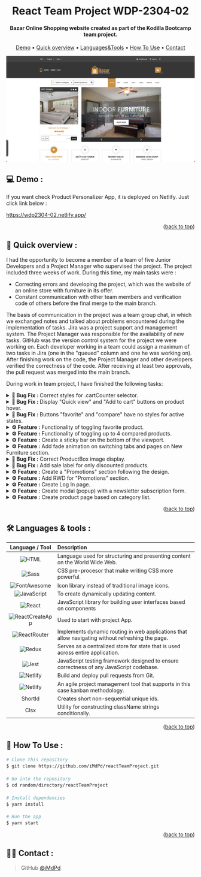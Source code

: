 <a id="readme-top"></a>

<h1 align="center"> React Team Project WDP-2304-02</h1>

<h4 align="center">Bazar Online Shopping website created as part of the Kodilla Bootcamp team project.</h4>

<p align="center">
  <a href="#demo">Demo</a> •
  <a href="#overview">Quick overview</a> •
  <a href="#languages">Languages&Tools</a> •
  <a href="#how-to-use">How To Use</a> •
  <a href="#contact">Contact</a>
</p>

<p align="center">
  <img src="./images/overview.png" alt="page" />
<p>

## 💻 <a id="demo">Demo :</a>

If you want check Product Personalizer App, it is deployed on Netlify. Just click link below :<br />

https://wdp2304-02.netlify.app/

<p align="right">(<a href="#readme-top">back to top</a>)</p>

## 🚀 <a id="overview">Quick overview :</a>

I had the opportunity to become a member of a team of five Junior Developers and a Project Manager who supervised the project. The project included three weeks of work. During this time, my main tasks were :

- Correcting errors and developing the project, which was the website of an online store with furniture in its offer.
- Constant communication with other team members and verification code of others before the final merge to the main branch.

The basis of communication in the project was a team group chat, in which we exchanged notes and talked about problems encountered during the implementation of tasks. Jira was a project support and management system. The Project Manager was responsible for the availability of new tasks. GitHub was the version control system for the project we were working on. Each developer working in a team could assign a maximum of two tasks in Jira (one in the "queued" column and one he was working on). After finishing work on the code, the Project Manager and other developers verified the correctness of the code. After receiving at least two approvals, the pull request was merged into the main branch.

During work in team project, I have finished the following tasks:

<details>
  <summary>
    <b>🐞 Bug Fix :</b> Correct styles for .cartCounter selector.
  </summary>
  <div>
    <samp>
      <h2 align="center">Correct styles for .cartCounter selector:</h2>

#### Task description:

When larger number is displayed, e.g. 123, the element behaves badly. Correct it so that it allows displaying numbers in the range 0-99999 (max. 5 digits).

  <p align="center">
    <img src="./images/beforeChanges1.png" alt="before changes" />
    <img src="./images/beforeChanges2.png" alt="before changes" />
  </p>

#### What I did:

I set alternative styles for the `.cartCounter` selector. Adding `width: fit-content` would be enough. But I decided to add an additional orange border color and `8.5px padding` - with single numbers, border looks more rounded. I changed the color of the number - in the future it will improve the possibility of making global changes.

  <p align="center">
    <img src="./images/afterChanges1.png" alt="after changes" />
    <img src="./images/afterChanges2.png" alt="after changes" />
  </p>
    </samp>
  </div>
</details>

<details>
  <summary>
    <b>🐞 Bug Fix :</b> Display "Quick view" and "Add to cart" buttons on product hover.
  </summary>
  <div>
    <samp>
      <h2 align="center">Display "Quick view" and "Add to cart" buttons on product hover:</h2>

#### Task description:

The "Quick view" and "Add to cart" buttons should be visible only on the hover of the entire box with the product. Then the background of the price should also change.

#### What I did:

I added a new declaration `visibillity: hidden` for `.buttons` selector. After hovering ProductBox component:

- Visibility property changes value to visible,
- Price button changes its background color to orange.

What is important visible buttons don't change height of ProductBox component.

<p align="center">
  <img src="./images/productBoxHover.gif" alt="product hover" />
</p>
    </samp>
  </div>
</details>

<details>
  <summary>
    <b>🐞 Bug Fix :</b> Buttons "favorite" and "compare" have no styles for active states.
  </summary>
  <div>
    <samp>
      <h2 align="center">The "favorite" and "compare" buttons have no styles for active states:</h2>

#### Task description:

The "favorite" and "compare" buttons have no styles for active states.

#### What I did:

In `InitialState` file, I added a new keys for each product: `favorite` and `compare`. They can handle boolean values. I created styles for active "favorite" and "compare" buttons. Favorited or compared product has a colored and scaled symbol. For example, the following code is responsible for styling a button for product which has favorite value seted on true: `className={favorite && styles.favorite}`.

<p align="center">
  <img style="max-height: 420px" src="./images/comparedAndFavoriteButtons.png" alt="buttons" />
</p>
    </samp>
  </div>
</details>

<details>
  <summary>
    <b>⚙️ Feature :</b> Functionality of toggling favorite product.
  </summary>
<div>
  <samp>
    <h2 align="center">Functionality of toggling favorite product:</h2>

#### Task description:

Each product card has a button to mark the product as a favorite. Currently, this button has no functionality. It should display in the application store that this product is a favorite.

#### What I did:

I added functionality of toggling product favorite value. From now on toogling the favorite button affects the state of the application. After using react-redux hook (useDispatch) I had to make some changes in Jest tests of ProductBox - I had to wrapped Product box in Provider. Button changes it's background-color on orange for favorite products.

<p align="center">
  <img src="./images/tooglingFavoriteState.gif" alt="favorite state">
</p>
    </samp>
  </div>
</details>

<details>
  <summary>
    <b>⚙️ Feature :</b> Functionality of toggling up to 4 compared products.
  </summary>
  <div>
    <samp>
      <h2 align="center">Functionality of toggling up to 4 compared products:</h2>

#### Task description:

Each product card has a button to mark the product as a compared. Currently, this button has no functionality. It should display in the application store that this product is a compared. Up to four products can be selected as compared! If you try to add another one, ignore the click.

#### What I did:

I added functionality of toggling product compare value. From now on toogling the compare button affects the state of the application. After using react-redux hook (useDispatch) I had to make some changes in Jest tests of ProductBox - I had to wrapped Product box in Provider. Button changes it's background-color on orange for compare products. You can add maximum 4 products to comparison.

<p align="center">
  <img src="./images/tooglingComparedState.gif" alt="compared state" />
</p>
    </samp>
  </div>
</details>

<details>
  <summary>
    <b>⚙️ Feature :</b> Create a sticky bar on the bottom of the viewport.
  </summary>
  <div>
    <samp>
      <h2 align="center">Create a sticky bar on the bottom of the viewport:</h2>

#### Task description:

Create a sticky bar at the bottom of the viewport with photos of selected products next to each other. On the hover, a close icon is supposed to appear on the photo, and clicking on the photo removes that product from the comparison. There is supposed to be a "Compare" button next to the products (for now it's supposed to do nothing).

#### What I did:

I created a sticky bar on the left bottom of the viewport. Hovering over a sticky bar will cause it to slightly extend towards the center of the viewport. When You click on Sticky bar it will expand to show all the products added to the comparison. The width of the sticky bar depends on the number of products added to the comparison. The compared product, which is on the sticky bar, has a fully functional `X` mark on the right bottom corner. You can remove product from the comparison by clicking on the `X` mark that appears after hovering over the compared product.

<p align="center">
  <img src="./images/functionalStickyBar.gif" alt="sticky bar" />
</p>
    </samp>
  </div>
</details>

<details>
  <summary>
    <b>⚙️ Feature :</b> Add fade animation on switching tabs and pages on New Furniture section.
  </summary>
  <div>
    <samp>
      <h2 align="center">Add fade animation on switching tabs and pages on New Furniture section:</h2>

#### Task description:

The "New furniture" section has categories ("Bed", "Chair", etc.) which, when clicked, changes the set of visible products. At the beginning, it would be worth adding some sample products so that there are also some in other categories.
The client would like an animation of switching between tabs and pages (pagination with dots to the right of tabs-categories). Some class is to be added for the entire component, which will fade-out the products, then it will change the category in the component state and remove this class from the component so that the products will show with fade-in.

#### What I did:

I added product pictures to each section and product objects in `InitialState` file. I created a fade animation which changes the visibility of products during page changing. The animation time was set by the `setTimeout` method to 250 milliseconds.

<p align="center">
  <img src="./images/fadeOnPageChange.gif" alt="fade products" />
</p>
   </samp>
  </div>
</details>

<details>
  <summary>
    <b>🐞 Bug Fix :</b> Correct ProductBox image display.
  </summary>
  <div>
    <samp>
      <h2 align="center">Correct ProductBox image display:</h2>

#### Task description:

Photos in ProductBox components do not fill all available space. There is still a gray background behind the QuickView and Add to Cart buttons.

#### What I did:

I changed styles of ProductBox images. From now on, the picture fills all available space.

<p align="center">
  <img style="max-height: 320px" src="./images/Product-Image-before-changes.png" alt="before changes" />
  <img style="max-height: 320px" src="./images/Product-Image-after-changes.png" alt="after changes" />
</p>
    </samp>
  </div>
</details>

<details>
  <summary>
    <b>🐞 Bug Fix :</b> Add sale label for only discounted products.
  </summary>
  <div>
    <samp>
      <h2 align="center">Add sale label for only discounted products:</h2>

#### Task description:

Currently, each of the products has a "sale" label. The label should only be visible for discounted products.

#### What I did:

At the beginning, all of ProductBoxes have got sale labels at the top of picture. Some of products have key named `oldPrice`. I used that logic to change code in ProductBox component. I've created a feature to display sale label for those products which has got discounted price.

<p align="center">
  <img style="max-height: 420px" src="./images/sale-label-on-productBox.png" alt="sale label" />
</p>
    </samp>
  </div>
</details>

<details>
  <summary>
    <b>⚙️ Feature :</b> Create a "Promotions" section following the design.
  </summary>
  <div>
    <samp>
      <h2 align="center">Create a "Promotions" section following the design:</h2>

#### Task description:

It's just a plain static section with no functionality. As a part of this task, you need to make a component (or components), style it, and fetch the content from the state of the application. All 3 boxes should be of constant height - even if you use a larger photo in the background of one of them, it should not go beyond the given box or change its size.

#### What I did:

I created a fully styled "Promotions" section right above the new furniture section. All boxes have a constant height. I've created new selector to get those products which old price is higher than actual price. To improve UX, every time you refresh the page list of promotions product will be shuffled. Products are selected from application state. Shuffling products results in a different order of products in the array each time page is refreshed. From now I am using first three products in promotions section. I used ternary operator to show percentage decrease of product price.

<p align="center">
  <img src="./images/promotions-section.gif" alt="promotions section" />
</p>
    </samp>
  </div>
</details>

<details>
  <summary>
    <b>⚙️ Feature :</b> Add RWD for "Promotions" section.
  </summary>
  <div>
    <samp>
      <h2 align="center">Add RWD for "Promotions" section.:</h2>

#### Task description:

Add RWD for "Promotions" section.

#### What I did:

I added RWD for "Promotions" section.
</samp>

  </div>
</details>

<details>
  <summary>
    <b>⚙️ Feature :</b> Create Log In page.
  </summary>
  <div>
    <samp>
      <h2 align="center">Create Log In page:</h2>

#### Task description:

Prepare the login page. The appearance of the page according to your preferences.
After logging in, save the user to session Storage.

#### What I did:

I created LogIn and SignIn Page using one component - AccessPage. AccessPage content depends on the type of URL path, replacing the content on the form with Log In or Sign In context. I created a ProtectedRoute component that protects other Routes from access by a non-logged in user. Furthermore, I added functionality to the icons in the TopBar. So now they navigate to specific paths. I had to upgrade react-router-dom dependency. Logged User data is saved in: DevTools → Application → Session Storage.

<p align="center">
  <img src="./images/accessPage.gif" alt="access page" />
</p>
    </samp>
  </div>
</details>

<details>
  <summary>
    <b>⚙️ Feature :</b> Create modal (popup) with a newsletter subscription form.
  </summary>
  <div>
    <samp>
      <h2 align="center">Create modal (popup) with a newsletter subscription form:</h2>

#### Task description:

Prepare a modal (popup) with a form for subscribing to the newsletter. The modal should appear after 15 seconds of browsing the page or after the user tries to leave the page (after moving the cursor outside the viewport). If the user has subscribed to the newsletter, he should not see this modal a second time.

#### What I did:

I created a feature of popup newsletter modal which displays itself in two ways :

- After 15 sec.
- When user moves mouse out of viewport.

I used react bootstrap modal component to create feature. After saving the address for the newsletter, it will be stored in the Redux store. I set maximum 1 popup of newsletter modal on browser refresh for better UX. Newsletter modal cannot be displayed on : /login or /signin path and when user is already signed to newsletter. You can try in by using one of the test emails below: <br/>test@test.pl, admin@admin.pl, 1@1.pl, 0@0.pl.

<p align="center">
  <img src="./images/newsletterPopUp.gif" alt="newsletter popUp" />
</p>
    </samp>
  </div>
</details>

<details>
  <summary>
    <b>⚙️ Feature :</b> Create product page based on category list.
  </summary>
  <div>
    <samp>
      <h2 align="center">Create product page based on category list:</h2>

#### Task description:

Create a product page based on the list of categories stored in the Redux store.

#### What I did:

I created ProductList component with products sorted by category. ProductBox has grid arrangement in ProductList. NavLinks are based on categories stored in InitialState. Each of the Navlinks has a `onClick` listener that changes the class to active. After clicking on NavLink website changes directory to the specified path. In ProductList component, there is active funcionality of sorting by price and rating with fade animation. In ProductList component, there is active functionality of displaying specified number of elements. By default, ProductList displays at beginning only 8 ProductBoxes. You can expand ProductList by clicking on the button below the products.

<p align="center">
  <img src="./images/productList.gif" alt="product list" />
</p>
    </samp>
  </div>
</details>

<p align="right">(<a  href="#readme-top">back to top</a>)</p>

## 🛠️ <a id="languages">Languages & tools :</a>

|                                                                   Language / Tool                                                                    | Description                                                                                       |
| :--------------------------------------------------------------------------------------------------------------------------------------------------: | :------------------------------------------------------------------------------------------------ |
|                    ![HTML](https://img.shields.io/badge/HTML5-E34F26.svg?style-platic-=for-the-badge&logo=HTML5&logoColor=white)                     | Language used for structuring and presenting content on the World Wide Web.                       |
|                     ![Sass](https://img.shields.io/badge/Sass-CC6699.svg?style-plastic-=for-the-badge&logo=Sass&logoColor=white)                     | CSS pre-procesor that make writing CSS more powerful.                                             |
|        ![FontAwesome](https://img.shields.io/badge/Font%20Awesome-528DD7.svg?style-plastic-=for-the-badge&logo=Font-Awesome&logoColor=white)         | Icon library instead of traditional image icons.                                                  |
| ![JavaScript](https://img.shields.io/badge/javascript-%23323330.svg?style-plastic-for-the-badge&logo=javascript&?logoWidth=100&?logoColor=%23F7DF1E) | To create dynamically updating content.                                                           |
|                   ![React](https://img.shields.io/badge/React-61DAFB.svg?style-plastic-=for-the-badge&logo=React&logoColor=black)                    | JavaScript library for building user interfaces based on components                               |
|  ![ReactCreateApp](https://img.shields.io/badge/Create%20React%20App-09D3AC.svg?style-plastic-=for-the-badge&logo=Create-React-App&logoColor=white)  | Used to start with project App.                                                                   |
|        ![ReactRouter](https://img.shields.io/badge/React%20Router-CA4245.svg?style-plastic-=for-the-badge&logo=React-Router&logoColor=white)         | Implements dynamic routing in web applications that allow navigating without refreshing the page. |
|                   ![Redux](https://img.shields.io/badge/Redux-764ABC.svg?style-plastic-=for-the-badge&logo=Redux&logoColor=white)                    | Serves as a centralized store for state that is used across entire application.                   |
|                       ![Jest](https://img.shields.io/badge/Jest-323330?style-plastic-=for-the-badge&logo=Jest&logoColor=white)                       | JavaScript testing framework designed to ensure correctness of any JavaScript codebase.           |
|                  ![Netlify](https://img.shields.io/badge/Netlify-00C7B7?style-plastic-=for-the-badge&logo=netlify&logoColor=white)                   | Build and deploy pull requests from Git.           |
|                  ![Netlify](https://img.shields.io/badge/Jira-0052CC?style-plastic-=for-the-badge&logo=Jira&logoColor=white)                   | An agile project management tool that supports in this case kanban methodology.           |
|                                                                       ShortId                                                                        | Creates short non-sequential unique ids.                                                          |
|                                                                         Clsx                                                                         | Utility for constructing className strings conditionally.                                         |

<p align="right">(<a href="#readme-top">back to top</a>)</p>

## 💾 <a id="how-to-use">How To Use :</a>

```bash
# Clone this repository
$ git clone https://github.com/iMdPd/reactTeamProject.git

# Go into the repository
$ cd random/directory/reactTeamProject

# Install dependencies
$ yarn install

# Run the app
$ yarn start
```

<p align="right">(<a href="#readme-top">back to top</a>)</p>

## 🤙🏻 <a id="contact">Contact :</a>

> GitHub [@iMdPd](https://github.com/iMdPd)
